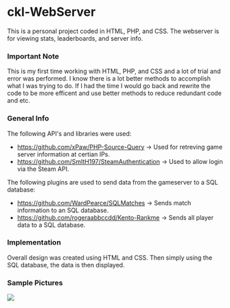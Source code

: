 # ckl-WebServer
This is a personal project coded in HTML, PHP, and CSS. The webserver is for viewing stats, leaderboards, and server info.

### Important Note
This is my first time working with HTML, PHP, and CSS and a lot of trial and error was performed. I know there is a lot better methods to accomplish what I was trying to do. If I had the time I would go back and rewrite the code to be more efficent and use better methods to reduce redundant code and etc.

### General Info
The following API's and libraries were used:
- https://github.com/xPaw/PHP-Source-Query -> Used for retreving game server information at certian IPs.
- https://github.com/SmItH197/SteamAuthentication -> Used to allow login via the Steam API.

The following plugins are used to send data from the gameserver to a SQL database:
- https://github.com/WardPearce/SQLMatches -> Sends match information to an SQL database.
- https://github.com/rogeraabbccdd/Kento-Rankme -> Sends all player data to a SQL database.

### Implementation
Overall design was created using HTML and CSS. Then simply using the SQL database, the data is then displayed.

### Sample Pictures
![](https://github.com/claytonjorg/ckl/blob/master/Sample_Images/servers.png)
